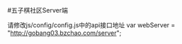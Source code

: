#五子棋社区Server端

请修改js/config/config.js中的api接口地址
var webServer = "http://gobang03.bzchao.com/server";
